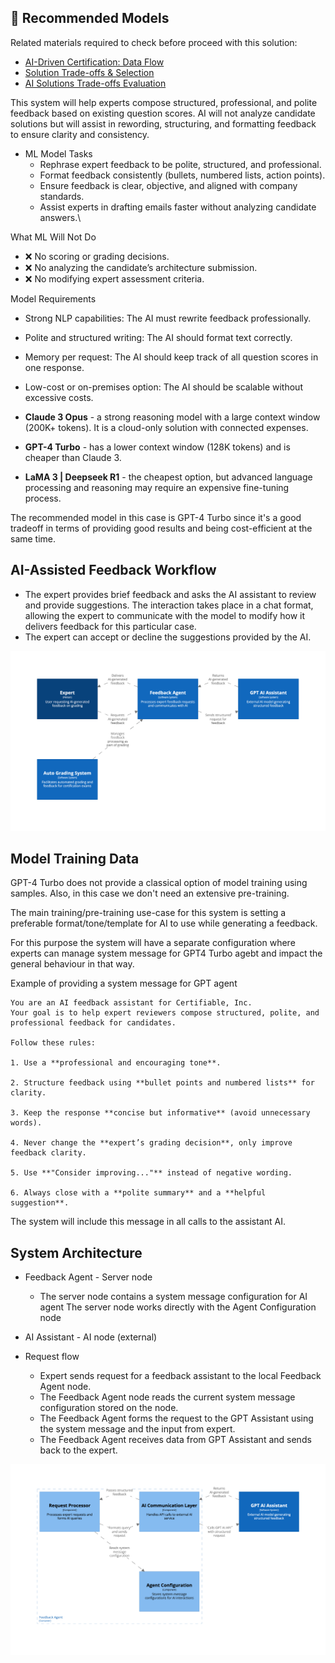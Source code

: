 ##  📌 Recommended Models

Related materials required to check before proceed with this solution:
- [AI-Driven Certification: Data Flow](data-flow.md)
- [Solution Trade-offs & Selection](../../solutions-tradeoff/solutions-tradeoff.md)
- [AI Solutions Trade-offs Evaluation](../../solutions-tradeoff/ai-solutions-trade-off-evaluation.md)

This system will help experts compose structured, professional, and polite feedback based on existing question scores. AI will not analyze candidate solutions but will assist in rewording, structuring, and formatting feedback to ensure clarity and consistency.

- ML Model Tasks
	- Rephrase expert feedback to be polite, structured, and professional.
	- Format feedback consistently (bullets, numbered lists, action points).
	- Ensure feedback is clear, objective, and aligned with company standards.
	- Assist experts in drafting emails faster without analyzing candidate answers.\


What ML Will Not Do
- ❌ No scoring or grading decisions.
- ❌ No analyzing the candidate’s architecture submission.
- ❌ No modifying expert assessment criteria.

Model Requirements
- Strong NLP capabilities: The AI must rewrite feedback professionally.
- Polite and structured writing: The AI should format text correctly.
- Memory per request: The AI should keep track of all question scores in one response.
- Low-cost or on-premises option: The AI should be scalable without excessive costs.

- **Claude 3 Opus** - a strong reasoning model with a large context window (200K+ tokens). It is a cloud-only solution with connected expenses.  
- **GPT-4 Turbo** - has a lower context window (128K tokens) and is cheaper than Claude 3.  
- **LaMA 3 | Deepseek R1** - the cheapest option, but advanced language processing and reasoning may require an expensive fine-tuning process.

The recommended model in this case is GPT-4 Turbo since it's a good tradeoff in terms of providing good results and being cost-efficient at the same time. 


## AI-Assisted Feedback Workflow 

- The expert provides brief feedback and asks the AI assistant to review and provide suggestions. The interaction takes place in a chat format, allowing the expert to communicate with the model to modify how it delivers feedback for this particular case. 
- The expert can accept or decline the suggestions provided by the AI.

![Architecture](files/2-1.png)


## Model Training Data

GPT-4 Turbo does not provide a classical option of model training using samples. Also, in this case we don't need an extensive pre-training. 

The main training/pre-training use-case for this system is setting a preferable format/tone/template for AI to use while generating a feedback. 

For this purpose the system will have a separate configuration where experts can manage system message for GPT4 Turbo agebt and impact the general behaviour in that way. 

Example of providing a system message for GPT agent

```
You are an AI feedback assistant for Certifiable, Inc.
Your goal is to help expert reviewers compose structured, polite, and professional feedback for candidates.

Follow these rules:

1. Use a **professional and encouraging tone**.

2. Structure feedback using **bullet points and numbered lists** for clarity.

3. Keep the response **concise but informative** (avoid unnecessary words).

4. Never change the **expert’s grading decision**, only improve feedback clarity.

5. Use **"Consider improving..."** instead of negative wording.

6. Always close with a **polite summary** and a **helpful suggestion**.
```

The system will include this message in all calls to the assistant AI.

## System Architecture

- Feedback Agent - Server node
	- The server node contains a system message configuration for AI agent The server node works directly with the Agent Configuration node
- AI Assistant - AI node (external)


- Request flow
	- Expert sends request for a feedback assistant to the local Feedback Agent node. 
	- The Feedback Agent node reads the current system message configuration stored on the node. 
	- The Feedback Agent forms the request to the GPT Assistant using the system message and the input from expert.
	- The Feedback Agent receives data from GPT Assistant and sends back to the expert.

![Architecture](files/2-2.png)










